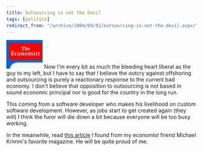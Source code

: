 ```yaml
---
title: Outsourcing is not the Devil
tags: [politics]
redirect_from: "/archive/2004/04/01/outsourcing-is-not-the-devil.aspx/"
---
```


![](/assets/images/Economist.jpg) Now I'm every bit as much the bleeding heart
liberal as the guy to my left, but I have to say that I believe the
outcry against offshoring and outsourcing is purely a reactionary
response to the current bad economy. I don't believe that opposition to
outsourcing is not based in sound economic principal nor is good for the
country in the long run.

This coming from a software developer who makes his livelihood on custom
software development. However, as jobs start to get created again (they
will) I think the furor will die down a bit because everyone will be too
busy working.

In the meanwhile, read [this
article](http://economist.com/agenda/displayStory.cfm?story_id=2454530)
I found from my economist friend Michael Krimm's favorite magazine. He
will be quite proud of me.

